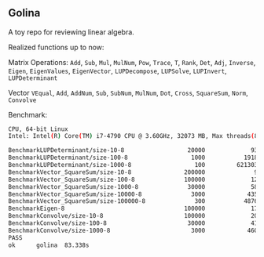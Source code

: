 #

## Golina

A toy repo for reviewing linear algebra.

Realized functions up to now:

Matrix Operations: `Add`, `Sub`, `Mul`, `MulNum`, `Pow`, `Trace`, `T`, `Rank`, `Det`, `Adj`, `Inverse`, 
`Eigen`, `EigenValues`, `EigenVector`, `LUPDecompose`, `LUPSolve`, `LUPInvert`, `LUPDeterminant`

Vector `VEqual`, `Add`, `AddNum`, `Sub`, `SubNum`, `MulNum`, `Dot`, `Cross`, `SquareSum`, `Norm`, `Convolve`

Benchmark:

```bash
CPU, 64-bit Linux
Intel: Intel(R) Core(TM) i7-4790 CPU @ 3.60GHz, 32073 MB, Max threads(8)

BenchmarkLUPDeterminant/size-10-8                  20000             93133 ns/op
BenchmarkLUPDeterminant/size-100-8                  1000           1918208 ns/op
BenchmarkLUPDeterminant/size-1000-8                  100         621303080 ns/op
BenchmarkVector_SquareSum/size-10-8               200000              9216 ns/op
BenchmarkVector_SquareSum/size-100-8              100000             12798 ns/op
BenchmarkVector_SquareSum/size-1000-8              30000             58889 ns/op
BenchmarkVector_SquareSum/size-10000-8              3000            435305 ns/op
BenchmarkVector_SquareSum/size-100000-8              300           4876909 ns/op
BenchmarkEigen-8                                  100000             17866 ns/op
BenchmarkConvolve/size-10-8                       100000             20842 ns/op
BenchmarkConvolve/size-100-8                       30000             41146 ns/op
BenchmarkConvolve/size-1000-8                       3000            460712 ns/op
PASS
ok      golina  83.338s
```
